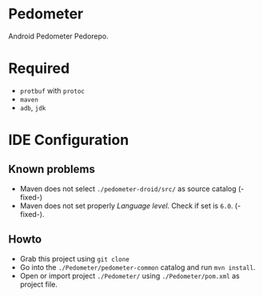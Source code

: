 Pedometer
=========

Android Pedometer Pedorepo.

Required
========

* `protbuf` with `protoc`
* `maven`
* `adb`, `jdk`

IDE Configuration
=================

Known problems
-------------

 * Maven does not select `./pedometer-droid/src/` as source catalog (-fixed-)
 * Maven does not set properly *Language level*. Check if set is `6.0`. (-fixed-).

Howto
-----

 * Grab this project using `git clone`
 * Go into the `./Pedometer/pedometer-common` catalog and run `mvn install`.
 * Open or import project `./Pedometer/` using `./Pedometer/pom.xml` as project file.
